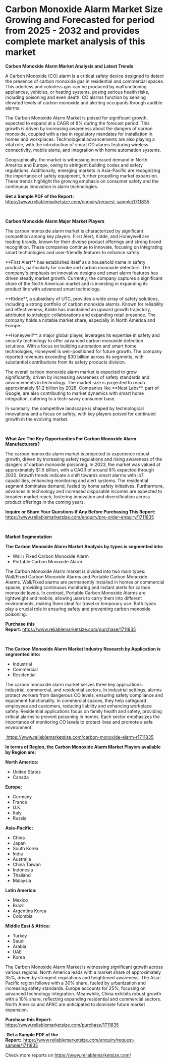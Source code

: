 <p><h1>Carbon Monoxide Alarm Market Size Growing and Forecasted for period from 2025 - 2032 and provides complete market analysis of this market</h1></p><p><strong>Carbon Monoxide Alarm Market Analysis and Latest Trends</strong></p>
<p><p>A Carbon Monoxide (CO) alarm is a critical safety device designed to detect the presence of carbon monoxide gas in residential and commercial spaces. This odorless and colorless gas can be produced by malfunctioning appliances, vehicles, or heating systems, posing serious health risks, including poisoning and even death. CO alarms function by sensing elevated levels of carbon monoxide and alerting occupants through audible alarms.</p><p>The Carbon Monoxide Alarm Market is poised for significant growth, expected to expand at a CAGR of 8% during the forecast period. This growth is driven by increasing awareness about the dangers of carbon monoxide, coupled with a rise in regulatory mandates for installation in homes and workplaces. Technological advancements are also playing a vital role, with the introduction of smart CO alarms featuring wireless connectivity, mobile alerts, and integration with home automation systems. </p><p>Geographically, the market is witnessing increased demand in North America and Europe, owing to stringent building codes and safety regulations. Additionally, emerging markets in Asia-Pacific are recognizing the importance of safety equipment, further propelling market expansion. These trends highlight the growing emphasis on consumer safety and the continuous innovation in alarm technologies.</p></p>
<p><strong>Get a Sample PDF of the Report:&nbsp;</strong> <a href="https://www.reliablemarketsize.com/enquiry/request-sample/1711835?utm_campaign=2481&utm_medium=2&utm_source=Github&utm_content=ia&utm_term=27032025&utm_id=carbon-monoxide-alarm">https://www.reliablemarketsize.com/enquiry/request-sample/1711835</a></p>
<p>&nbsp;</p>
<p><strong>Carbon Monoxide Alarm Major Market Players</strong></p>
<p><p>The carbon monoxide alarm market is characterized by significant competition among key players. First Alert, Kidde, and Honeywell are leading brands, known for their diverse product offerings and strong brand recognition. These companies continue to innovate, focusing on integrating smart technologies and user-friendly features to enhance safety.</p><p>**First Alert** has established itself as a household name in safety products, particularly for smoke and carbon monoxide detectors. The company's emphasis on innovative designs and smart alarm features has driven steady market growth. Currently, the company captures a significant share of the North American market and is investing in expanding its product line with advanced smart technology.</p><p>**Kidde**, a subsidiary of UTC, provides a wide array of safety solutions, including a strong portfolio of carbon monoxide alarms. Known for reliability and effectiveness, Kidde has maintained an upward growth trajectory, attributed to strategic collaborations and expanding retail presence. The company holds a notable market share, especially in North America and Europe.</p><p>**Honeywell**, a major global player, leverages its expertise in safety and security technology to offer advanced carbon monoxide detection solutions. With a focus on building automation and smart home technologies, Honeywell is well-positioned for future growth. The company reported revenues exceeding $30 billion across its segments, with substantial contributions from its safety products division.</p><p>The overall carbon monoxide alarm market is expected to grow significantly, driven by increasing awareness of safety standards and advancements in technology. The market size is projected to reach approximately $1.2 billion by 2028. Companies like **Nest Labs**, part of Google, are also contributing to market dynamics with smart home integration, catering to a tech-savvy consumer base. </p><p>In summary, the competitive landscape is shaped by technological innovations and a focus on safety, with key players poised for continued growth in the evolving market.</p></p>
<p>&nbsp;</p>
<p><strong>What Are The Key Opportunities For Carbon Monoxide Alarm Manufacturers?</strong></p>
<p><p>The carbon monoxide alarm market is projected to experience robust growth, driven by increasing safety regulations and rising awareness of the dangers of carbon monoxide poisoning. In 2023, the market was valued at approximately $1.5 billion, with a CAGR of around 8% expected through 2030. Growth trends indicate a shift towards smart alarms with IoT capabilities, enhancing monitoring and alert systems. The residential segment dominates demand, fueled by home safety initiatives. Furthermore, advances in technology and increased disposable incomes are expected to broaden market reach, fostering innovation and diversification across product offerings in the coming years.</p></p>
<p><strong>Inquire or Share Your Questions If Any Before Purchasing This Report:</strong> <a href="https://www.reliablemarketsize.com/enquiry/pre-order-enquiry/1711835?utm_campaign=2481&utm_medium=2&utm_source=Github&utm_content=ia&utm_term=27032025&utm_id=carbon-monoxide-alarm">https://www.reliablemarketsize.com/enquiry/pre-order-enquiry/1711835</a></p>
<p>&nbsp;</p>
<p><strong>Market Segmentation</strong></p>
<p><strong>The Carbon Monoxide Alarm Market Analysis by types is segmented into:</strong></p>
<p><ul><li>Wall / Fixed Carbon Monoxide Alarm</li><li>Portable Carbon Monoxide Alarm</li></ul></p>
<p><p>The Carbon Monoxide Alarm market is divided into two main types: Wall/Fixed Carbon Monoxide Alarms and Portable Carbon Monoxide Alarms. Wall/Fixed alarms are permanently installed in homes or commercial spaces, providing continuous monitoring and instant alerts for carbon monoxide levels. In contrast, Portable Carbon Monoxide Alarms are lightweight and mobile, allowing users to carry them into different environments, making them ideal for travel or temporary use. Both types play a crucial role in ensuring safety and preventing carbon monoxide poisoning.</p></p>
<p><strong>Purchase this Report:&nbsp;</strong><a href="https://www.reliablemarketsize.com/purchase/1711835?utm_campaign=2481&utm_medium=2&utm_source=Github&utm_content=ia&utm_term=27032025&utm_id=carbon-monoxide-alarm">https://www.reliablemarketsize.com/purchase/1711835</a></p>
<p>&nbsp;</p>
<p><strong>The Carbon Monoxide Alarm Market Industry Research by Application is segmented into:</strong></p>
<p><ul><li>Industrial</li><li>Commercial</li><li>Residential</li></ul></p>
<p><p>The carbon monoxide alarm market serves three key applications: industrial, commercial, and residential sectors. In industrial settings, alarms protect workers from dangerous CO levels, ensuring safety compliance and equipment functionality. In commercial spaces, they help safeguard employees and customers, reducing liability and enhancing workplace safety. Residential applications focus on family health and safety, providing critical alarms to prevent poisoning in homes. Each sector emphasizes the importance of monitoring CO levels to protect lives and promote a safe environment.</p></p>
<p><a href="https://www.reliablemarketsize.com/carbon-monoxide-alarm-r1711835?utm_campaign=2481&utm_medium=2&utm_source=Github&utm_content=ia&utm_term=27032025&utm_id=carbon-monoxide-alarm">&nbsp;https://www.reliablemarketsize.com/carbon-monoxide-alarm-r1711835</a></p>
<p><strong>In terms of Region, the Carbon Monoxide Alarm Market Players available by Region are:</strong></p>
<p>
    <p> <strong> North America: </strong>
        <ul>
            <li>United States</li>
            <li>Canada</li>
        </ul>
        </p> 
    <p> <strong> Europe: </strong>
        <ul>
            <li>Germany</li>
            <li>France</li>
            <li>U.K.</li>
            <li>Italy</li>
            <li>Russia</li>
        </ul>
        </p> 
    <p> <strong> Asia-Pacific: </strong>
        <ul>
            <li>China</li>
            <li>Japan</li>
            <li>South Korea</li>
            <li>India</li>
            <li>Australia</li>
            <li>China Taiwan</li>
            <li>Indonesia</li>
            <li>Thailand</li>
            <li>Malaysia</li>
        </ul>
        </p> 
    <p> <strong> Latin America: </strong>
        <ul>
            <li>Mexico</li>
            <li>Brazil</li>
            <li>Argentina Korea</li>
            <li>Colombia</li>
        </ul>
        </p> 
    <p> <strong> Middle East & Africa: </strong>
        <ul>
            <li>Turkey</li>
            <li>Saudi</li>
            <li>Arabia</li>
            <li>UAE</li>
            <li>Korea</li>
        </ul>
    </p>
    </p>
<p><p>The Carbon Monoxide Alarm Market is witnessing significant growth across various regions. North America leads with a market share of approximately 35%, driven by stringent regulations and heightened awareness. The Asia-Pacific region follows with a 30% share, fueled by urbanization and increasing safety standards. Europe accounts for 25%, focusing on advanced technology integration. Meanwhile, China exhibits robust growth with a 10% share, reflecting expanding residential and commercial sectors. North America and APAC are anticipated to dominate future market expansion.</p></p>
<p><strong>Purchase this Report: </strong><a href="https://www.reliablemarketsize.com/purchase/1711835?utm_campaign=2481&utm_medium=2&utm_source=Github&utm_content=ia&utm_term=27032025&utm_id=carbon-monoxide-alarm">https://www.reliablemarketsize.com/purchase/1711835</a></p>
<p>&nbsp;<strong>Get a Sample PDF of the Report:&nbsp;&nbsp;</strong><a href="https://www.reliablemarketsize.com/enquiry/request-sample/1711835?utm_campaign=2481&utm_medium=2&utm_source=Github&utm_content=ia&utm_term=27032025&utm_id=carbon-monoxide-alarm">https://www.reliablemarketsize.com/enquiry/request-sample/1711835</a></p>
<p><strong></strong></p>
<p>Check more reports on <a href="https://www.reliablemarketsize.com/?utm_campaign=2481&utm_medium=2&utm_source=Github&utm_content=ia&utm_term=27032025&utm_id=carbon-monoxide-alarm">https://www.reliablemarketsize.com/</a></p>